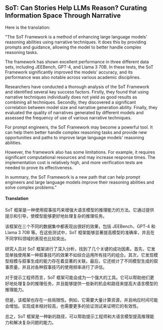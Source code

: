 ## SoT: Can Stories Help LLMs Reason? Curating Information Space Through Narrative

Here is the translation:

"The SoT Framework is a method of enhancing large language models' reasoning abilities using narrative techniques. It does this by providing prompts and guidance, allowing the model to better handle complex reasoning tasks.

The framework has shown excellent performance in three different data sets, including JEEBench, GPT-4, and Llama 3 70B. In these tests, the SoT Framework significantly improved the models' accuracy, and its performance was also notable across various academic disciplines.

Researchers have conducted a thorough analysis of the SoT Framework and identified several key success factors. Firstly, they found that using narrative techniques individually does not yield as good results as combining all techniques. Secondly, they discovered a significant correlation between model size and narrative generation ability. Finally, they evaluated the quality of narratives generated by different models and assessed the frequency of use of various narrative techniques.

For prompt engineers, the SoT Framework may become a powerful tool. It can help them better handle complex reasoning tasks and provide new opportunities and paths to improve large language models' reasoning abilities.

However, the framework also has some limitations. For example, it requires significant computational resources and may increase response times. The implementation cost is relatively high, and more verification tests are needed to prove its effectiveness.

In summary, the SoT Framework is a new path that can help prompt engineers and large language models improve their reasoning abilities and solve complex problems."

#### Translation 

SoT 框架是一种使用叙事技巧来增强大语言模型的推理能力的方法。它通过提供提示和引导，使模型能够更好地处理复杂的推理任务。

该框架在三个不同的数据集中都表现出很好的效果，包括 JEEBench、GPT-4 和 Llama 3 70B 等。在这些测试中，SoT 框架能够显著提高模型的准确率，并且在不同学科领域的表现也比较突出。

研究人员对 SoT 框架进行了深入分析，找到了几个关键的成功因素。首先，它发现单独使用某一种叙事技巧的效果不如综合运用所有技巧的组合。其次，它发现模型规模与叙事生成的能力存在着显著的关联。最后，它还统计了不同模型生成的叙事质量，并且对各种叙事技巧的使用频率进行了评估。

对于提示工程师而言，SoT 框架可能会成为一个强大的工具。它可以帮助他们更好地处理复杂的推理任务，并且能够提供一些新的机会和路径来提高大语言模型的推理能力。

但是，该框架也存在一些局限性。例如，它需要大量计算资源，并且响应时间可能会增加。实现成本相对较高，也需要更多的验证测试来证明它的有效性。

总之，SoT 框架是一种新的路径，可以帮助提示工程师和大语言模型提高推理能力和解决复杂问题的能力。